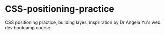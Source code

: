 # CSS-positioning-practice
CSS positioning practice, building layes, inspriration by Dr Angela Yu's web dev bootcamp course
